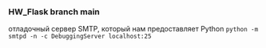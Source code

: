 ### HW_Flask branch main
отладочный сервер SMTP, который нам предоставляет Python
```python -m smtpd -n -c DebuggingServer localhost:25```
